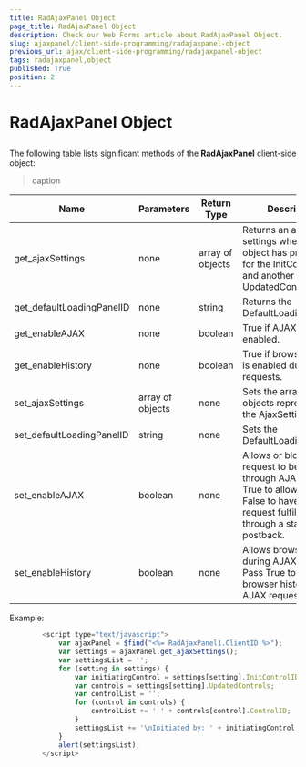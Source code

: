 ```yaml
---
title: RadAjaxPanel Object
page_title: RadAjaxPanel Object
description: Check our Web Forms article about RadAjaxPanel Object.
slug: ajaxpanel/client-side-programming/radajaxpanel-object
previous_url: ajax/client-side-programming/radajaxpanel-object
tags: radajaxpanel,object
published: True
position: 2
---
```


# RadAjaxPanel Object



## 

The following table lists significant methods of the **RadAjaxPanel** client-side object:


>caption  

| Name | Parameters | Return Type | Description |
| ------ | ------ | ------ | ------ |
|get_ajaxSettings|none|array of objects|Returns an array of settings where each object has properties for the InitControlID and another array of UpdatedControls.|
|get_defaultLoadingPanelID|none|string|Returns the DefaultLoadingPanelID.|
|get_enableAJAX|none|boolean|True if AJAX is enabled.|
|get_enableHistory|none|boolean|True if browser history is enabled during AJAX requests.|
|set_ajaxSettings|array of objects|none|Sets the array of objects representing the AjaxSettings.|
|set_defaultLoadingPanelID|string|none|Sets the DefaultLoadingPanelID|
|set_enableAJAX|boolean|none|Allows or blocks the request to be executed through AJAX. Pass True to allow AJAX, False to have the request fulfilled through a standard postback.|
|set_enableHistory|boolean|none|Allows browser history during AJAX requests. Pass True to allow browser history during AJAX requests.|

Example:

````JavaScript
	    <script type="text/javascript">
	        var ajaxPanel = $find("<%= RadAjaxPanel1.ClientID %>");
	        var settings = ajaxPanel.get_ajaxSettings();
	        var settingsList = '';
	        for (setting in settings) {
	            var initiatingControl = settings[setting].InitControlID;
	            var controls = settings[setting].UpdatedControls;
	            var controlList = '';
	            for (control in controls) {
	                controlList += ' ' + controls[control].ControlID;
	            }
	            settingsList += '\nInitiated by: ' + initiatingControl + '\nUpdated Controls: ' + controlList;
	        }
	        alert(settingsList);
	    </script>
````


